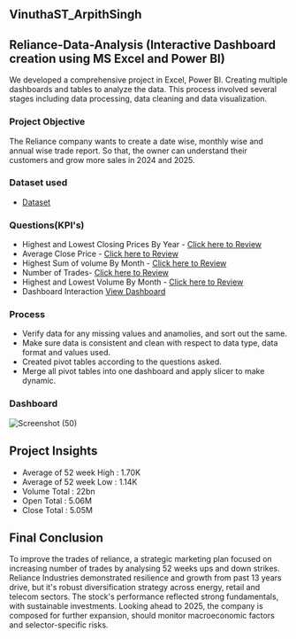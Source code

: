 ## VinuthaST_ArpithSingh
## Reliance-Data-Analysis (Interactive Dashboard creation using MS Excel and Power BI)
We developed a comprehensive project in Excel, Power BI. Creating multiple dashboards and tables to analyze the data. This process involved several stages including data processing, data cleaning and data visualization.

### Project Objective
The Reliance company wants to create a date wise, monthly wise and annual wise trade report. So that, the owner can understand their customers and grow more sales in 2024 and 2025.

### Dataset used
- <a href="https://1drv.ms/x/c/c6eed952a6c3825c/EWilx7_kiRpMtDxCOoi2y_cB8B-9u_x2P6wijj8u-GJ-Hg?e=BFL6TJ">Dataset</a>

### Questions(KPI's)
- Highest and Lowest Closing Prices By Year - <a href="https://github.com/VinuthaST-vincy/Data-Analysis-Dashboard/blob/main/Highest_Lowest%20Closing_Price.pdf "> Click here to Review</a>
- Average Close Price - <a href="https://github.com/VinuthaST-vincy/Data-Analysis-Dashboard/blob/main/Average_Close.pdf"> Click here to Review</a>
- Highest Sum of volume By Month - <a href="https://github.com/VinuthaST-vincy/Data-Analysis-Dashboard/blob/main/Highest_Sum_of_Volumebymonth.pdf ">Click here to Review</a>
- Number of Trades- <a href="https://github.com/VinuthaST-vincy/Data-Analysis-Dashboard/blob/main/Number%20of%20Trades.pdf ">Click here to Review</a>
- Highest and Lowest Volume By Month - <a href="https://github.com/VinuthaST-vincy/Data-Analysis-Dashboard/blob/main/Number%20of%20Trades.pdf ">Click here to Review</a>
- Dashboard Interaction <a href="https://github.com/VinuthaST-vincy/Data-Analysis-Dashboard/blob/main/Reliance%20Stock%20Dataset%20Dashboard.pbix ">View Dashboard</a>


### Process
- Verify data for any missing values and anamolies, and sort out the same.
- Make sure data is consistent and clean with respect to data type, data format and values used.
- Created pivot tables according to the questions asked.
- Merge all pivot tables into one dashboard and apply slicer to make dynamic.

### Dashboard 
![Screenshot (50)](https://github.com/user-attachments/assets/2a178a4b-5f50-45cb-860c-81c667e70c3e)

## Project Insights
- Average of 52 week High : 1.70K
- Average of 52 week Low : 1.14K
- Volume Total : 22bn
- Open Total : 5.06M
- Close Total : 5.05M

## Final Conclusion
To improve the trades of reliance, a strategic marketing plan focused on increasing number of trades by analysing 52 weeks ups and down strikes. Reliance Industries demonstrated resilience and growth from past 13 years drive, but it's robust diversification strategy across energy, retail and telecom sectors. The stock's performance reflected strong fundamentals, with sustainable investments. Looking ahead to 2025, the company is composed for further expansion, should monitor macroeconomic factors and selector-specific risks.

